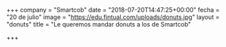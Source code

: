 +++
company = "Smartcob"
date = "2018-07-20T14:47:25+00:00"
fecha = "20 de julio"
image = "https://edu.fintual.com/uploads/donuts.jpg"
layout = "donuts"
title = "Le queremos mandar donuts a los de Smartcob"

+++
